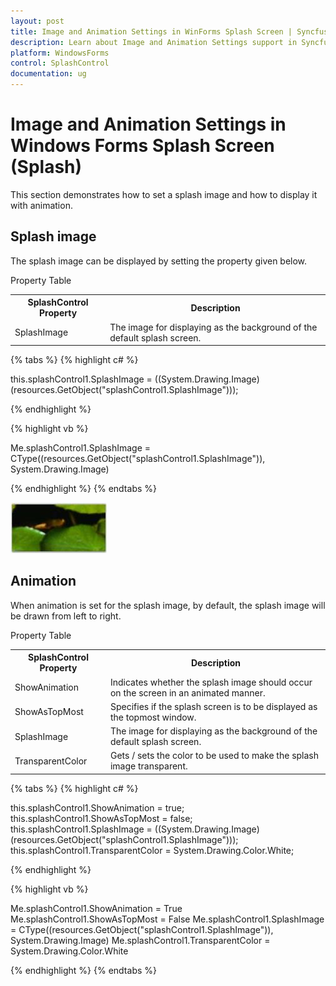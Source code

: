 ```yaml
---
layout: post
title: Image and Animation Settings in WinForms Splash Screen | Syncfusion
description: Learn about Image and Animation Settings support in Syncfusion Windows Forms Splash Screen (Splash) control and more details.
platform: WindowsForms
control: SplashControl
documentation: ug
---
```


# Image and Animation Settings in Windows Forms Splash Screen (Splash)

This section demonstrates how to set a splash image and how to display it with animation.

## Splash image

The splash image can be displayed by setting the property given below.

Property Table

<table>
<tr>
<th>
SplashControl Property</th><th>
Description</th></tr>
<tr>
<td>
SplashImage</td><td>
The image for displaying as the background of the default splash screen.</td></tr>
</table>

{% tabs %}
{% highlight c# %}

this.splashControl1.SplashImage = ((System.Drawing.Image)(resources.GetObject("splashControl1.SplashImage")));

{% endhighlight %}

{% highlight vb %}

Me.splashControl1.SplashImage = CType((resources.GetObject("splashControl1.SplashImage")), System.Drawing.Image)

{% endhighlight %}
{% endtabs %}

![Overview_img39](Overview_images/Overview_img39.jpeg) 

## Animation

When animation is set for the splash image, by default, the splash image will be drawn from left to right.

Property Table

<table>
<tr>
<th>
SplashControl Property</th><th>
Description</th></tr>
<tr>
<td>
ShowAnimation</td><td>
Indicates whether the splash image should occur on the screen in an animated manner.</td></tr>
<tr>
<td>
ShowAsTopMost</td><td>
Specifies if the splash screen is to be displayed as the topmost window.</td></tr>
<tr>
<td>
SplashImage</td><td>
The image for displaying as the background of the default splash screen.</td></tr>
<tr>
<td>
TransparentColor</td><td>
Gets / sets the color to be used to make the splash image transparent.</td></tr>
</table>

{% tabs %}
{% highlight c# %}

this.splashControl1.ShowAnimation = true;
this.splashControl1.ShowAsTopMost = false;
this.splashControl1.SplashImage = ((System.Drawing.Image)(resources.GetObject("splashControl1.SplashImage")));
this.splashControl1.TransparentColor = System.Drawing.Color.White;

{% endhighlight %}

{% highlight vb %}

Me.splashControl1.ShowAnimation = True
Me.splashControl1.ShowAsTopMost = False
Me.splashControl1.SplashImage = CType((resources.GetObject("splashControl1.SplashImage")), System.Drawing.Image)
Me.splashControl1.TransparentColor = System.Drawing.Color.White

{% endhighlight %}
{% endtabs %}
